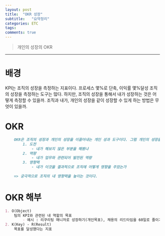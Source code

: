 ```yaml
---
layout: post
title:  "OKR 성장"
subtitle:   "요약정리"
categories: ETC
tags: 
comments: true
---
```


> 개인의 성장의 OKR

--------------------------

# 배경
KPI는 조직의 성장을 측정하는 지표이다. 프로세스 몇%로 단축, 이익률 몇%달성 조직의 성장을 측정하는 도구는 많다.
하지만, 조직의 성장을 통해서 내가 성장하는 것은 어떻게 측정할 수 있을까. 조직과 내가, 개인의 성장을 같이 성장할 수 있게 하는 
방법은 무엇이 있을까.

# OKR
```markdown
    OKR은 조직의 성장과 개인의 성장을 이끌어내는 개인 성과 도구이다. 그럼 개인의 성장을 어떻게 측정할 것인가. 다음과 같다.  
        1. 도전
            - 내가 해보지 않은 부분을 해봤냐
        2. 역량
            - 내가 업무와 관련되어 발전된 역량
        3. 영향력
            - 내가 이것을 결과적으로 조직에 어떻게 영향을 주었는가
    
    => 궁극적으로 조직의 내 영향력을 높이는 것이다.
```

# OKR 해부
```markdown
1. O(Object)
    팀의 KPI와 관련된 내 역할의 목표
        - 예시 : 리쿠리팅 매니저로 성장하기(개인목표), 채용의 리드타임을 60일로 줄이기(팀목표)
2. K(Key) - R(Result)
    목표를 달성했다는 지표
```

        
        



